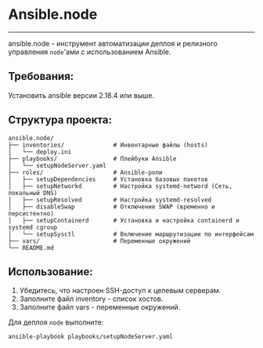 # Ansible.node
___
ansible.node - инструмент автоматизации деплоя и релизного управления `node`'ами с использованием Ansible.
## Требования:
Установить ansible версии 2.18.4 или выше.
## Структура проекта:
```text
ansible.node/
├── inventories/              # Инвентарные файлы (hosts)
│   └── deploy.ini
├── playbooks/                # Плейбуки Ansible
│   └── setupNodeServer.yaml
├── roles/                    # Ansible-роли
│   ├── setupDependencies     # Установка базовых пакетов
│   ├── setupNetworkd         # Настройка systemd-netword (Сеть, локальный DNS)
│   ├── setupResolved         # Настройка systemd-resolved
│   ├── disableSwap           # Отключение SWAP (временно и персистентно)
│   ├── setupContainerd       # Установка и настройка containerd и systemd cgroup
│   └── setupSysctl           # Включение маршрутизации по интерфейсам
├── vars/                     # Переменные окружений
└── README.md
```
## Использование:
1. Убедитесь, что настроен SSH-доступ к целевым серверам.
2. Заполните файл inventory - список хостов.
3. Заполните файл vars - переменные окружений.

Для деплоя `node` выполните:
```shell
ansible-playbook playbooks/setupNodeServer.yaml
```